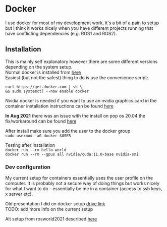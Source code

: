 # Docker

I use docker for most of my development work, it's a bit of a pain to setup but I think it works nicely when you have different projects running that have conflicting dependencies (e.g. ROS1 and ROS2).  

## Installation
This is mainly self explanatory however there are some different versions depending on the system setup.  
Normal docker is installed from [here](https://docs.docker.com/engine/install/ubuntu/)  
Easiest (but not the safest) thing to do is use the convenience script:
```
curl https://get.docker.com | sh \
&& sudo systemctl --now enable docker 
```  

Nvidia docker is needed if you want to use an nvidia graphics card in the container installation instructions can be found [here](https://docs.nvidia.com/datacenter/cloud-native/container-toolkit/install-guide.html)  
  
**In Aug 2021** there was an issue with the install on pop os 20.04 the fix/workaround can be found [here](https://github.com/pop-os/pop/issues/1708#issuecomment-877830843)  

After install make sure you add the user to the docker group  
`sudo usermod -aG docker $USER`  

Testing after installation  
`docker run --rm hello-world`  
`docker run --rm --gpus all nvidia/cuda:11.0-base nvidia-smi`  
  
### Dev configuration
My current setup for containers essentially uses the user profile on the computer. It is probably not a secure way of doing things but works nicely for what I want to do - essentially be me in a container (access to ssh keys, x server etc).  

Old presentation I did on docker setup [drive link](https://docs.google.com/presentation/d/1vqrBtB6Zph0s6RMmVBtn7c7_h4slr2ukAp-EScLhPBs/edit?usp=sharing)  
TODO: add more info on the current setup  
  
Alt setup from rosworld2021 described [here](https://www.allisonthackston.com/articles/vscode-docker-ros2.html)  
